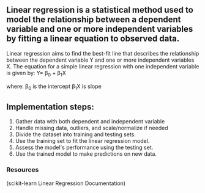 ## Linear regression is a statistical method used to model the relationship between a dependent variable and one or more independent variables by fitting a linear equation to observed data.
Linear regression aims to find the best-fit line that describes the relationship between the dependent variable Y and one or more independent variables X. The equation for a simple linear regression with one independent variable is given by:
Y= β<sub>0</sub> + β<sub>1</sub>X

where:
β<sub>0</sub> is the intercept
β<sub>1</sub>X is slope 

## Implementation steps:
<ol>
  <li>Gather data with both dependent and independent variable</li>
  <li>Handle missing data, outliers, and scale/normalize if needed</li>
  <li>Divide the dataset into training and testing sets.</li>
  <li>Use the training set to fit the linear regression model.</li>
  <li>Assess the model's performance using the testing set.</li>
  <li>Use the trained model to make predictions on new data.</li>
</ol>

### Resources
(scikit-learn Linear Regression Documentation)


